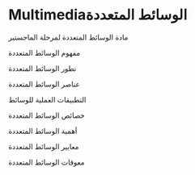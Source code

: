 #  Multimediaالوسائط المتعددة
مادة الوسائط المتعددة لمرحلة الماجستير

مفهوم الوسائط المتعددة
 
تطور الوسائط المتعددة

عناصر الوسائط المتعددة 

التطبيقات العملية للوسائط
 
خصائص الوسائط المتعددة 

أهمية الوسائط المتعددة
 
معايير الوسائط المتعددة
 
معوقات الوسائط المتعددة
